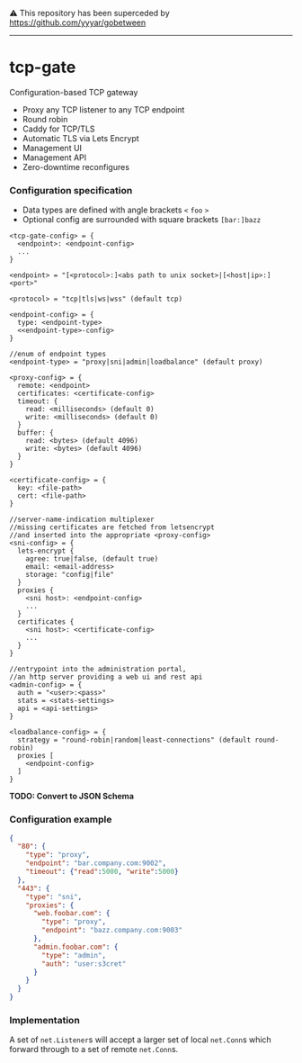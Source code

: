 :warning: This repository has been superceded by https://github.com/yyyar/gobetween

---

# tcp-gate

Configuration-based TCP gateway

* Proxy any TCP listener to any TCP endpoint
* Round robin
* Caddy for TCP/TLS
* Automatic TLS via Lets Encrypt
* Management UI
* Management API
* Zero-downtime reconfigures

### Configuration specification

* Data types are defined with angle brackets `<` `foo` `>`
* Optional config are surrounded with square brackets `[bar:]bazz`

```
<tcp-gate-config> = {
  <endpoint>: <endpoint-config>
  ...
}

<endpoint> = "[<protocol>:]<abs path to unix socket>|[<host|ip>:]<port>"

<protocol> = "tcp|tls|ws|wss" (default tcp)

<endpoint-config> = {
  type: <endpoint-type>
  <<endpoint-type>-config>
}

//enum of endpoint types
<endpoint-type> = "proxy|sni|admin|loadbalance" (default proxy)

<proxy-config> = {
  remote: <endpoint>
  certificates: <certificate-config>
  timeout: {
    read: <milliseconds> (default 0)
    write: <milliseconds> (default 0)
  }
  buffer: {
    read: <bytes> (default 4096)
    write: <bytes> (default 4096)
  }
}

<certificate-config> = {
  key: <file-path>
  cert: <file-path>
}

//server-name-indication multiplexer
//missing certificates are fetched from letsencrypt
//and inserted into the appropriate <proxy-config>
<sni-config> = {
  lets-encrypt {
    agree: true|false, (default true)
    email: <email-address>
    storage: "config|file"
  }
  proxies {
    <sni host>: <endpoint-config>
    ...
  }
  certificates {
    <sni host>: <certificate-config>
    ...
  }
}

//entrypoint into the administration portal,
//an http server providing a web ui and rest api
<admin-config> = {
  auth = "<user>:<pass>"
  stats = <stats-settings>
  api = <api-settings>
}

<loadbalance-config> = {
  strategy = "round-robin|random|least-connections" (default round-robin)
  proxies [
    <endpoint-config>
  ]
}
```

**TODO: Convert to JSON Schema**

### Configuration example

```json
{
  "80": {
    "type": "proxy",
    "endpoint": "bar.company.com:9002",
    "timeout": {"read":5000, "write":5000}
  },
  "443": {
    "type": "sni",
    "proxies": {
      "web.foobar.com": {
        "type": "proxy",
        "endpoint": "bazz.company.com:9003"
      },
      "admin.foobar.com": {
        "type": "admin",
        "auth": "user:s3cret"
      }
    }
  }
}
```

### Implementation

A set of `net.Listener`s will accept a larger set of local `net.Conn`s which forward through to a set of remote `net.Conn`s.

